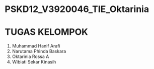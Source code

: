 # PSKD12_V3920046_TIE_Oktarinia
# TUGAS KELOMPOK 
1. Muhammad Hanif Arafi 
2. Narutama Phinda Baskara
3. Oktarinia Rossa A
4. Wibiati Sekar Kinasih
